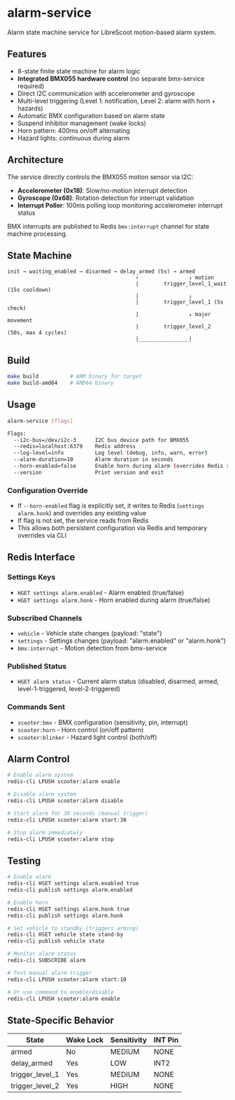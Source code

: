# alarm-service

Alarm state machine service for LibreScoot motion-based alarm system.

## Features

- 8-state finite state machine for alarm logic
- **Integrated BMX055 hardware control** (no separate bmx-service required)
- Direct I2C communication with accelerometer and gyroscope
- Multi-level triggering (Level 1: notification, Level 2: alarm with horn + hazards)
- Automatic BMX configuration based on alarm state
- Suspend inhibitor management (wake locks)
- Horn pattern: 400ms on/off alternating
- Hazard lights: continuous during alarm

## Architecture

The service directly controls the BMX055 motion sensor via I2C:
- **Accelerometer (0x18)**: Slow/no-motion interrupt detection
- **Gyroscope (0x68)**: Rotation detection for interrupt validation
- **Interrupt Poller**: 100ms polling loop monitoring accelerometer interrupt status

BMX interrupts are published to Redis `bmx:interrupt` channel for state machine processing.

## State Machine

```
init → waiting_enabled → disarmed → delay_armed (5s) → armed
                                         ↑                ↓ motion
                                         |        trigger_level_1_wait (15s cooldown)
                                         |                ↓
                                         |        trigger_level_1 (5s check)
                                         |                ↓ major movement
                                         |        trigger_level_2 (50s, max 4 cycles)
                                         |________________|
```

## Build

```bash
make build          # ARM binary for target
make build-amd64    # AMD64 binary
```

## Usage

```bash
alarm-service [flags]

Flags:
  --i2c-bus=/dev/i2c-3      I2C bus device path for BMX055
  --redis=localhost:6379    Redis address
  --log-level=info          Log level (debug, info, warn, error)
  --alarm-duration=10       Alarm duration in seconds
  --horn-enabled=false      Enable horn during alarm (overrides Redis setting)
  --version                 Print version and exit
```

### Configuration Override

- If `--horn-enabled` flag is explicitly set, it writes to Redis (`settings alarm.honk`) and overrides any existing value
- If flag is not set, the service reads from Redis
- This allows both persistent configuration via Redis and temporary overrides via CLI

## Redis Interface

### Settings Keys

- `HGET settings alarm.enabled` - Alarm enabled (true/false)
- `HGET settings alarm.honk` - Horn enabled during alarm (true/false)

### Subscribed Channels

- `vehicle` - Vehicle state changes (payload: "state")
- `settings` - Settings changes (payload: "alarm.enabled" or "alarm.honk")
- `bmx:interrupt` - Motion detection from bmx-service

### Published Status

- `HGET alarm status` - Current alarm status (disabled, disarmed, armed, level-1-triggered, level-2-triggered)

### Commands Sent

- `scooter:bmx` - BMX configuration (sensitivity, pin, interrupt)
- `scooter:horn` - Horn control (on/off pattern)
- `scooter:blinker` - Hazard light control (both/off)

## Alarm Control

```bash
# Enable alarm system
redis-cli LPUSH scooter:alarm enable

# Disable alarm system
redis-cli LPUSH scooter:alarm disable

# Start alarm for 30 seconds (manual trigger)
redis-cli LPUSH scooter:alarm start:30

# Stop alarm immediately
redis-cli LPUSH scooter:alarm stop
```

## Testing

```bash
# Enable alarm
redis-cli HSET settings alarm.enabled true
redis-cli publish settings alarm.enabled

# Enable horn
redis-cli HSET settings alarm.honk true
redis-cli publish settings alarm.honk

# Set vehicle to standby (triggers arming)
redis-cli HSET vehicle state stand-by
redis-cli publish vehicle state

# Monitor alarm status
redis-cli SUBSCRIBE alarm

# Test manual alarm trigger
redis-cli LPUSH scooter:alarm start:10

# Or use command to enable/disable
redis-cli LPUSH scooter:alarm enable
```

## State-Specific Behavior

| State | Wake Lock | Sensitivity | INT Pin |
|-------|-----------|-------------|---------|
| armed | No | MEDIUM | NONE |
| delay_armed | Yes | LOW | INT2 |
| trigger_level_1 | Yes | MEDIUM | NONE |
| trigger_level_2 | Yes | HIGH | NONE |
